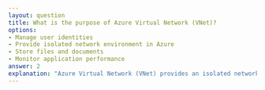 ```yaml
---
layout: question
title: What is the purpose of Azure Virtual Network (VNet)?
options:
- Manage user identities
- Provide isolated network environment in Azure
- Store files and documents
- Monitor application performance
answer: 2
explanation: "Azure Virtual Network (VNet) provides an isolated network environment in Azure where you can securely connect Azure resources, control network traffic, and extend your on-premises network to the cloud."
---
```

